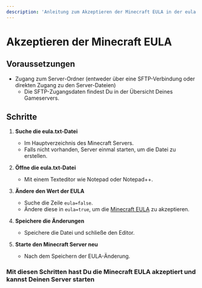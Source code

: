 ```yaml
---
description: 'Anleitung zum Akzeptieren der Minecraft EULA in der eula.txt-Datei'
---
```


# Akzeptieren der Minecraft EULA

## Voraussetzungen

- Zugang zum Server-Ordner (entweder über eine SFTP-Verbindung oder direkten Zugang zu den Server-Dateien)
    - Die SFTP-Zugangsdaten findest Du in der Übersicht Deines Gameservers.

## Schritte

1. <b>Suche die eula.txt-Datei</b>
    - Im Hauptverzeichnis des Minecraft Servers.
    - Falls nicht vorhanden, Server einmal starten, um die Datei zu erstellen.

2. <b>Öffne die eula.txt-Datei</b>
    - Mit einem Texteditor wie Notepad oder Notepad++.

3. <b>Ändere den Wert der EULA</b>
    - Suche die Zeile `eula=false`.
    - Ändere diese in `eula=true`, um die [Minecraft EULA](https://www.minecraft.net/eula) zu akzeptieren.

4. <b>Speichere die Änderungen</b>
    - Speichere die Datei und schließe den Editor.

5. <b>Starte den Minecraft Server neu</b>
    - Nach dem Speichern der EULA-Änderung.

### Mit diesen Schritten hast Du die Minecraft EULA akzeptiert und kannst Deinen Server starten
